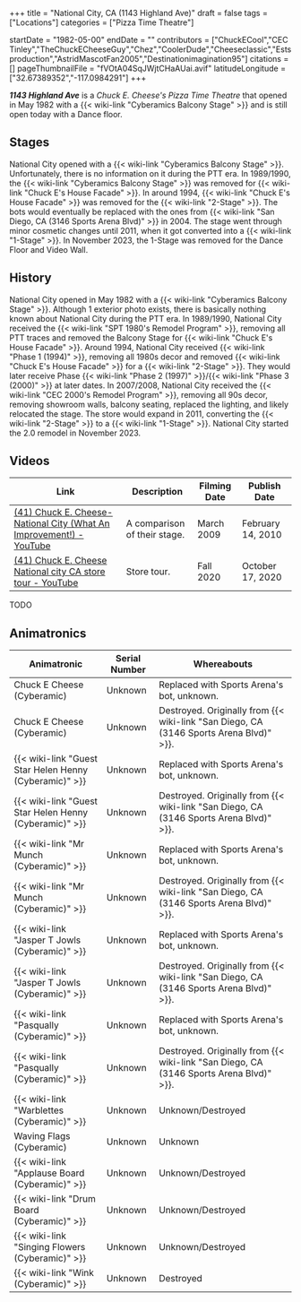 +++
title = "National City, CA (1143 Highland Ave)"
draft = false
tags = ["Locations"]
categories = ["Pizza Time Theatre"]


startDate = "1982-05-00"
endDate = ""
contributors = ["ChuckECool","CEC Tinley","TheChuckECheeseGuy","Chez","CoolerDude","Cheeseclassic","Estsproduction","AstridMascotFan2005","Destinationimagination95"]
citations = []
pageThumbnailFile = "fVOtA04SqJWjtCHaAUai.avif"
latitudeLongitude = ["32.67389352","-117.0984291"]
+++

***1143 Highland Ave*** is a *Chuck E. Cheese's Pizza Time Theatre* that opened in May 1982 with a {{< wiki-link "Cyberamics Balcony Stage" >}} and is still open today with a Dance floor.

## Stages

National City opened with a {{< wiki-link "Cyberamics Balcony Stage" >}}. Unfortunately, there is no information on it during the PTT era. In 1989/1990, the {{< wiki-link "Cyberamics Balcony Stage" >}} was removed for {{< wiki-link "Chuck E's House Facade" >}}. In around 1994, {{< wiki-link "Chuck E's House Facade" >}} was removed for the {{< wiki-link "2-Stage" >}}. The bots would eventually be replaced with the ones from {{< wiki-link "San Diego, CA (3146 Sports Arena Blvd)" >}} in 2004. The stage went through minor cosmetic changes until 2011, when it got converted into a {{< wiki-link "1-Stage" >}}. In November 2023, the 1-Stage was removed for the Dance Floor and Video Wall.

## History

National City opened in May 1982 with a {{< wiki-link "Cyberamics Balcony Stage" >}}. Although 1 exterior photo exists, there is basically nothing known about National City during the PTT era. In 1989/1990, National City received the {{< wiki-link "SPT 1980's Remodel Program" >}}, removing all PTT traces and removed the Balcony Stage for {{< wiki-link "Chuck E's House Facade" >}}. Around 1994, National City received {{< wiki-link "Phase 1 (1994)" >}}, removing all 1980s decor and removed {{< wiki-link "Chuck E's House Facade" >}} for a {{< wiki-link "2-Stage" >}}. They would later receive Phase {{< wiki-link "Phase 2 (1997)" >}}/{{< wiki-link "Phase 3 (2000)" >}} at later dates. In 2007/2008, National City received the {{< wiki-link "CEC 2000's Remodel Program" >}}, removing all 90s decor, removing showroom walls, balcony seating, replaced the lighting, and likely relocated the stage. The store would expand in 2011, converting the {{< wiki-link "2-Stage" >}} to a {{< wiki-link "1-Stage" >}}. National City started the 2.0 remodel in November 2023.

## Videos

| Link                                                                                                                                     | Description                  | Filming Date | Publish Date      |
|------------------------------------------------------------------------------------------------------------------------------------------|------------------------------|--------------|-------------------|
| [(41) Chuck E. Cheese- National City (What An Improvement!) - YouTube](https://www.youtube.com/watch?v=h8f184b-Ung&ab_channel=CavitySam) | A comparison of their stage. | March 2009   | February 14, 2010 |
| [(41) Chuck E. Cheese National city CA store tour - YouTube](https://www.youtube.com/watch?v=JpTqp0-0Wco&ab_channel=ChuckAround)         | Store tour.                  | Fall 2020    | October 17, 2020  |

TODO

## Animatronics

| Animatronic                                                  | Serial Number | Whereabouts                                                                                  |
|--------------------------------------------------------------|---------------|----------------------------------------------------------------------------------------------|
| Chuck E Cheese (Cyberamic)                                   | Unknown       | Replaced with Sports Arena's bot, unknown.                                                   |
| Chuck E Cheese (Cyberamic)                                   | Unknown       | Destroyed. Originally from {{< wiki-link "San Diego, CA (3146 Sports Arena Blvd)" >}}. |
| {{< wiki-link "Guest Star Helen Henny (Cyberamic)" >}} | Unknown       | Replaced with Sports Arena's bot, unknown.                                                   |
| {{< wiki-link "Guest Star Helen Henny (Cyberamic)" >}} | Unknown       | Destroyed. Originally from {{< wiki-link "San Diego, CA (3146 Sports Arena Blvd)" >}}. |
| {{< wiki-link "Mr Munch (Cyberamic)" >}}               | Unknown       | Replaced with Sports Arena's bot, unknown.                                                   |
| {{< wiki-link "Mr Munch (Cyberamic)" >}}               | Unknown       | Destroyed. Originally from {{< wiki-link "San Diego, CA (3146 Sports Arena Blvd)" >}}. |
| {{< wiki-link "Jasper T Jowls (Cyberamic)" >}}         | Unknown       | Replaced with Sports Arena's bot, unknown.                                                   |
| {{< wiki-link "Jasper T Jowls (Cyberamic)" >}}         | Unknown       | Destroyed. Originally from {{< wiki-link "San Diego, CA (3146 Sports Arena Blvd)" >}}. |
| {{< wiki-link "Pasqually (Cyberamic)" >}}              | Unknown       | Replaced with Sports Arena's bot, unknown.                                                   |
| {{< wiki-link "Pasqually (Cyberamic)" >}}              | Unknown       | Destroyed. Originally from {{< wiki-link "San Diego, CA (3146 Sports Arena Blvd)" >}}. |
| {{< wiki-link "Warblettes (Cyberamic)" >}}             | Unknown       | Unknown/Destroyed                                                                            |
| Waving Flags (Cyberamic)                                     | Unknown       | Unknown                                                                                      |
| {{< wiki-link "Applause Board (Cyberamic)" >}}         | Unknown       | Unknown/Destroyed                                                                            |
| {{< wiki-link "Drum Board (Cyberamic)" >}}             | Unknown       | Unknown/Destroyed                                                                            |
| {{< wiki-link "Singing Flowers (Cyberamic)" >}}        | Unknown       | Unknown/Destroyed                                                                            |
| {{< wiki-link "Wink (Cyberamic)" >}}                   | Unknown       | Destroyed                                                                                    |